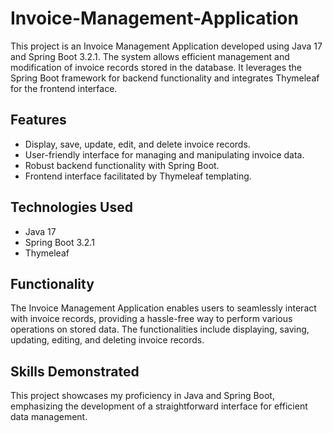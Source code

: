 # Invoice-Management-Application
This project is an Invoice Management Application developed using Java 17 and Spring Boot 3.2.1.
The system allows efficient management and modification of invoice records stored in the database. 
It leverages the Spring Boot framework for backend functionality and integrates Thymeleaf for the frontend interface.

## Features
- Display, save, update, edit, and delete invoice records.
- User-friendly interface for managing and manipulating invoice data.
- Robust backend functionality with Spring Boot.
- Frontend interface facilitated by Thymeleaf templating.

## Technologies Used
- Java 17
- Spring Boot 3.2.1
- Thymeleaf

## Functionality
The Invoice Management Application enables users to seamlessly interact with invoice records,
providing a hassle-free way to perform various operations on stored data. The functionalities include displaying,
saving, updating, editing, and deleting invoice records.

## Skills Demonstrated
This project showcases my proficiency in Java and Spring Boot,
emphasizing the development of a straightforward interface for efficient data management.
